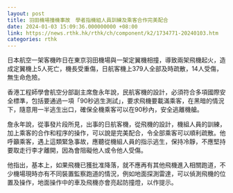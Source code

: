 ```yaml
---
layout: post
title: 羽田機場撞機事故　學者指機組人員訓練及乘客合作完美配合
date: 2024-01-03 15:09:36.000000000 +08:00
link: https://news.rthk.hk/rthk/ch/component/k2/1734771-20240103.htm
categories: rthk
---
```


日本航空一架客機昨日在東京羽田機場與一架定翼機相撞，導致兩架飛機起火，造成定翼機上5人死亡，機長受重傷，日航客機上379人全部及時疏散，14人受傷，無生命危險。

香港工程師學會航空分部副主席詹永年說，民航客機的設計，必須符合多項國際安全標準，包括要通過一項「90秒逃生測試」，要求飛機要載滿乘客，在黑暗的情況下，隨意用一半逃生出口，確保全機乘客可以在90秒內，安全逃離機艙。

詹永年說，從事發片段所見，出事的日航客機，從飛機的設計，機組人員的訓練，加上乘客的合作和程序的操作，可以說是完美配合，令全部乘客可以順利疏散。他呼籲乘客，遇上這類緊急事故，應聽從機組人員的指示逃生，保持冷靜，不應堅持要取走行李才離開，因為會阻礙他人或令他人受傷。

他指出，基本上，如果飛機已獲批准降落，就不應再有其他飛機進入相關跑道，不少機場現時亦有不同裝置監察跑道的情況，例如地面探測雷達，可以偵測飛機的位置及操作，地面操作中的車及飛機亦會亮起防撞燈，以作提示。
